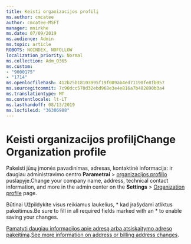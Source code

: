 ```yaml
---
title: Keisti organizacijos profilį
ms.author: cmcatee
author: cmcatee-MSFT
manager: mnirkhe
ms.date: 07/09/2019
ms.audience: Admin
ms.topic: article
ROBOTS: NOINDEX, NOFOLLOW
localization_priority: Normal
ms.collection: Adm_O365
ms.custom:
- "9000175"
- "1714"
ms.openlocfilehash: 412b25b18103995f19f089ab4ed71190fe8fb957
ms.sourcegitcommit: 7c90dcc570d32ebd968e3e4e816a7b482890b3a4
ms.translationtype: MT
ms.contentlocale: lt-LT
ms.lasthandoff: 08/13/2019
ms.locfileid: "36386988"
---
```

# <a name="change-organization-profile"></a><span data-ttu-id="8180b-102">Keisti organizacijos profilį</span><span class="sxs-lookup"><span data-stu-id="8180b-102">Change Organization profile</span></span>

<span data-ttu-id="8180b-103">Pakeisti jūsų įmonės pavadinimas, adresas, kontaktinė informacija: ir daugiau administravimo centro **Parametrai** > [organizacijos profilio](https://go.microsoft.com/fwlink/p/?linkid=2067339) puslapyje.</span><span class="sxs-lookup"><span data-stu-id="8180b-103">Change your company name, address, technical contact information, and more in the admin center on the **Settings** > [Organization profile](https://go.microsoft.com/fwlink/p/?linkid=2067339) page.</span></span>

<span data-ttu-id="8180b-104">Būtinai Užpildykite visus reikiamus laukelius, \* kad įrašydami atliktus pakeitimus.</span><span class="sxs-lookup"><span data-stu-id="8180b-104">Be sure to fill in all required fields marked with an \* to enable saving your changes.</span></span>

<span data-ttu-id="8180b-105">[Pamatyti daugiau informacijos apie adresą arba atsiskaitymo adreso pakeitimą](https://docs.microsoft.com/en-us/office365/admin/manage/change-address-contact-and-more).</span><span class="sxs-lookup"><span data-stu-id="8180b-105">[See more information on address or billing address changes](https://docs.microsoft.com/en-us/office365/admin/manage/change-address-contact-and-more).</span></span>